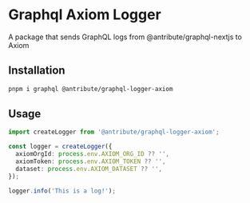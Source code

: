 # Graphql Axiom Logger

A package that sends GraphQL logs from @antribute/graphql-nextjs to Axiom

## Installation

```bash
pnpm i graphql @antribute/graphql-logger-axiom
```

## Usage

```typescript
import createLogger from '@antribute/graphql-logger-axiom';

const logger = createLogger({
  axiomOrgId: process.env.AXIOM_ORG_ID ?? '',
  axiomToken: process.env.AXIOM_TOKEN ?? '',
  dataset: process.env.AXIOM_DATASET ?? '',
});

logger.info('This is a log!');
```
